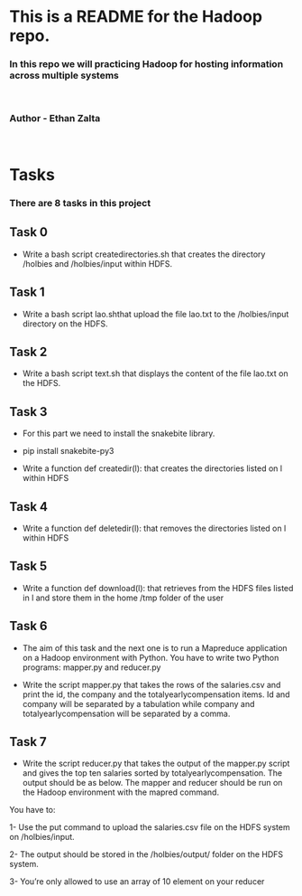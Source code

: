 # This is a README for the Hadoop repo.

### In this repo we will practicing Hadoop for hosting information across multiple systems
<br>

### Author - Ethan Zalta
<br>


# Tasks
### There are 8 tasks in this project

## Task 0
* Write a bash script createdirectories.sh that creates the directory /holbies and /holbies/input within HDFS.

## Task 1
* Write a bash script lao.shthat upload the file lao.txt to the /holbies/input directory on the HDFS.

## Task 2
* Write a bash script text.sh that displays the content of the file lao.txt on the HDFS.

## Task 3
* For this part we need to install the snakebite library.

* pip install snakebite-py3

* Write a function def createdir(l): that creates the directories listed on l within HDFS

## Task 4
* Write a function def deletedir(l): that removes the directories listed on l within HDFS

## Task 5
* Write a function def download(l): that retrieves from the HDFS files listed in l and store them in the home /tmp folder of the user

## Task 6
* The aim of this task and the next one is to run a Mapreduce application on a Hadoop environment with Python. You have to write two Python programs: mapper.py and reducer.py

* Write the script mapper.py that takes the rows of the salaries.csv and print the id, the company and the totalyearlycompensation items. Id and company will be separated by a tabulation while company and totalyearlycompensation will be separated by a comma.

## Task 7
* Write the script reducer.py that takes the output of the mapper.py script and gives the top ten salaries sorted by totalyearlycompensation. The output should be as below. The mapper and reducer should be run on the Hadoop environment with the mapred command.

You have to:

1- Use the put command to upload the salaries.csv file on the HDFS system on /holbies/input.

2- The output should be stored in the /holbies/output/ folder on the HDFS system.

3- You’re only allowed to use an array of 10 element on your reducer


